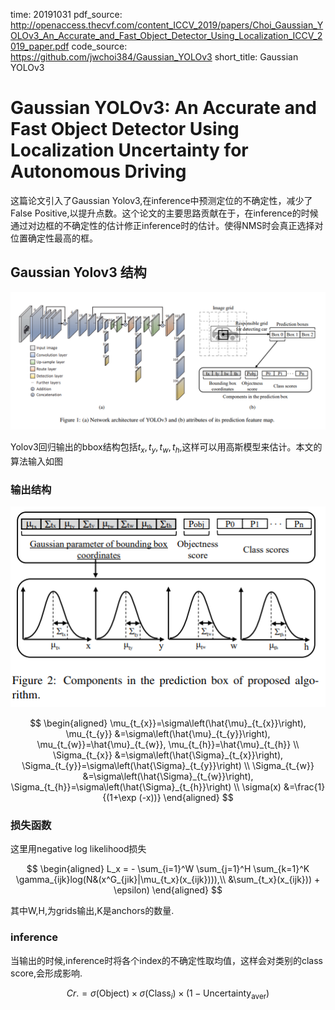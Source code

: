 time: 20191031
pdf_source: http://openaccess.thecvf.com/content_ICCV_2019/papers/Choi_Gaussian_YOLOv3_An_Accurate_and_Fast_Object_Detector_Using_Localization_ICCV_2019_paper.pdf
code_source: https://github.com/jwchoi384/Gaussian_YOLOv3
short_title: Gaussian YOLOv3
# Gaussian YOLOv3: An Accurate and Fast Object Detector Using Localization Uncertainty for Autonomous Driving

这篇论文引入了Gaussian Yolov3,在inference中预测定位的不确定性，减少了False Positive,以提升点数。这个论文的主要思路贡献在于，在inference的时候通过对边框的不确定性的估计修正inference时的估计。使得NMS时会真正选择对位置确定性最高的框。


## Gaussian Yolov3 结构

![image](res/GaussianYolov3_pipeline.png)

Yolov3回归输出的bbox结构包括$t_x, t_y, t_w, t_h$,这样可以用高斯模型来估计。本文的算法输入如图

### 输出结构
![image](res/GaussianYolov3_prediction.png)

$$
\begin{aligned} \mu_{t_{x}}=\sigma\left(\hat{\mu}_{t_{x}}\right), \mu_{t_{y}} &=\sigma\left(\hat{\mu}_{t_{y}}\right), \mu_{t_{w}}=\hat{\mu}_{t_{w}}, \mu_{t_{h}}=\hat{\mu}_{t_{h}} \\ \Sigma_{t_{x}} &=\sigma\left(\hat{\Sigma}_{t_{x}}\right), \Sigma_{t_{y}}=\sigma\left(\hat{\Sigma}_{t_{y}}\right) \\ \Sigma_{t_{w}} &=\sigma\left(\hat{\Sigma}_{t_{w}}\right), \Sigma_{t_{h}}=\sigma\left(\hat{\Sigma}_{t_{h}}\right) \\ \sigma(x) &=\frac{1}{(1+\exp (-x))} \end{aligned}
$$

### 损失函数

这里用negative log likelihood损失

$$
\begin{aligned}
    L_x = - \sum_{i=1}^W  \sum_{j=1}^H  \sum_{k=1}^K
    \gamma_{ijk}log(N&(x^G_{jik}|\mu_{t_x}(x_{ijk}))),\\
    &\sum_{t_x}(x_{ijk})) + \epsilon)
\end{aligned}
$$

其中W,H,为grids输出,K是anchors的数量.

### inference

当输出的时候,inference时将各个index的不确定性取均值，这样会对类别的class score,会形成影响.

$$
C r .=\sigma(\text {Object}) \times \sigma\left(\text {Class}_{i}\right) \times\left(1-\text {Uncertainty}_{\text {aver}}\right)
$$